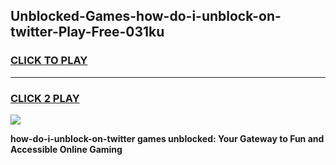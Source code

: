 
## Unblocked-Games-how-do-i-unblock-on-twitter-Play-Free-031ku
<h3>
<a href="https://premium76.site?title=how-do-i-unblock-on-twitter&ref=20M">CLICK TO PLAY</a></h3>
<hr>

<h3>
<a href="https://premium76.site?title=how-do-i-unblock-on-twitter&ref=20M">CLICK 2 PLAY</a>
  
</h3>

<a href="https://premium76.site?title=how-do-i-unblock-on-twitter&ref=19M"><img src="https://clearcache.store/games.png"></a>


**how-do-i-unblock-on-twitter games unblocked: Your Gateway to Fun and Accessible Online Gaming**
